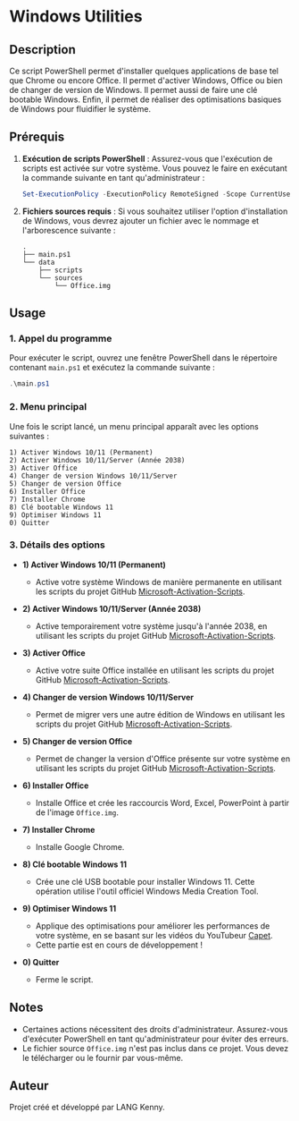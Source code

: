 # Windows Utilities

## Description

Ce script PowerShell permet d'installer quelques applications de base tel que Chrome ou encore Office. Il permet d'activer Windows, Office ou bien de changer de version de Windows. Il permet aussi de faire une clé bootable Windows. Enfin, il permet de réaliser des optimisations basiques de Windows pour fluidifier le système.

## Prérequis

1. **Exécution de scripts PowerShell** :
   Assurez-vous que l'exécution de scripts est activée sur votre système. Vous pouvez le faire en exécutant la commande suivante en tant qu'administrateur :

   ```powershell
   Set-ExecutionPolicy -ExecutionPolicy RemoteSigned -Scope CurrentUser
   ```

2. **Fichiers sources requis** :
Si vous souhaitez utiliser l'option d'installation de Windows, vous devrez ajouter un fichier avec le nommage et l'arborescence suivante :

   ```plaintext
   .
   ├── main.ps1
   └── data
       ├── scripts
       └── sources
           └── Office.img
   ```

## Usage

### 1. Appel du programme

Pour exécuter le script, ouvrez une fenêtre PowerShell dans le répertoire contenant `main.ps1` et exécutez la commande suivante :

```powershell
.\main.ps1
```

### 2. Menu principal

Une fois le script lancé, un menu principal apparaît avec les options suivantes :

```plaintext
1) Activer Windows 10/11 (Permanent)
2) Activer Windows 10/11/Server (Année 2038)
3) Activer Office
4) Changer de version Windows 10/11/Server
5) Changer de version Office
6) Installer Office
7) Installer Chrome
8) Clé bootable Windows 11
9) Optimiser Windows 11
0) Quitter
```

### 3. Détails des options

- **1) Activer Windows 10/11 (Permanent)**

  - Active votre système Windows de manière permanente en utilisant les scripts du projet GitHub [Microsoft-Activation-Scripts](https://github.com/massgravel/Microsoft-Activation-Scripts).

- **2) Activer Windows 10/11/Server (Année 2038)**

  - Active temporairement votre système jusqu'à l'année 2038, en utilisant les scripts du projet GitHub [Microsoft-Activation-Scripts](https://github.com/massgravel/Microsoft-Activation-Scripts).

- **3) Activer Office**

  - Active votre suite Office installée en utilisant les scripts du projet GitHub [Microsoft-Activation-Scripts](https://github.com/massgravel/Microsoft-Activation-Scripts).

- **4) Changer de version Windows 10/11/Server**

  - Permet de migrer vers une autre édition de Windows en utilisant les scripts du projet GitHub [Microsoft-Activation-Scripts](https://github.com/massgravel/Microsoft-Activation-Scripts).

- **5) Changer de version Office**

  - Permet de changer la version d'Office présente sur votre système en utilisant les scripts du projet GitHub [Microsoft-Activation-Scripts](https://github.com/massgravel/Microsoft-Activation-Scripts).

- **6) Installer Office**

  - Installe Office et crée les raccourcis Word, Excel, PowerPoint à partir de l'image `Office.img`.

- **7) Installer Chrome**

  - Installe Google Chrome.

- **8) Clé bootable Windows 11**

  - Crée une clé USB bootable pour installer Windows 11. Cette opération utilise l'outil officiel Windows Media Creation Tool.

- **9) Optimiser Windows 11**

  - Applique des optimisations pour améliorer les performances de votre système, en se basant sur les vidéos du YouTubeur [Capet](https://www.youtube.com/@capetlevrai).
  - Cette partie est en cours de développement !

- **0) Quitter**

  - Ferme le script.

## Notes

- Certaines actions nécessitent des droits d'administrateur. Assurez-vous d'exécuter PowerShell en tant qu'administrateur pour éviter des erreurs.
- Le fichier source `Office.img` n'est pas inclus dans ce projet. Vous devez le télécharger ou le fournir par vous-même.

## Auteur

Projet créé et développé par LANG Kenny.
